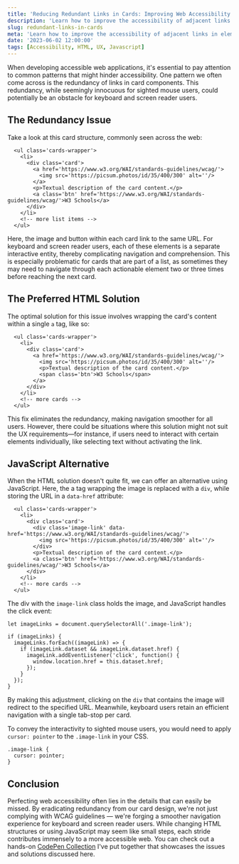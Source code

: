 ```yaml
---
title: 'Reducing Redundant Links in Cards: Improving Web Accessibility'
description: 'Learn how to improve the accessibility of adjacent links in elements such as cards.'
slug: redundant-links-in-cards
meta: 'Learn how to improve the accessibility of adjacent links in elements such as cards.'
date: '2023-06-02 12:00:00'
tags: [Accessibility, HTML, UX, Javascript]
---
```


When developing accessible web applications, it's essential to pay attention to common patterns that might hinder accessibility. One pattern we often come across is the redundancy of links in card components. This redundancy, while seemingly innocuous for sighted mouse users, could potentially be an obstacle for keyboard and screen reader users.

## The Redundancy Issue

Take a look at this card structure, commonly seen across the web:

```
  <ul class='cards-wrapper'>
    <li>
      <div class='card'>
        <a href='https://www.w3.org/WAI/standards-guidelines/wcag/'>
          <img src='https://picsum.photos/id/35/400/300' alt=''/>
        </a>
        <p>Textual description of the card content.</p>
        <a class='btn' href='https://www.w3.org/WAI/standards-guidelines/wcag/'>W3 Schools</a>
      </div>
    </li>
    <!-- more list items -->
  </ul>
```

Here, the image and button within each card link to the same URL. For keyboard and screen reader users, each of these elements is a separate interactive entity, thereby complicating navigation and comprehension. This is especially problematic for cards that are part of a list, as sometimes they may need to navigate through each actionable element two or three times before reaching the next card.

## The Preferred HTML Solution

The optimal solution for this issue involves wrapping the card's content within a single `a` tag, like so:

```
  <ul class='cards-wrapper'>
    <li>
      <div class='card'>
        <a href='https://www.w3.org/WAI/standards-guidelines/wcag/'>
          <img src='https://picsum.photos/id/35/400/300' alt=''/>
          <p>Textual description of the card content.</p>
          <span class='btn'>W3 Schools</span>
        </a>
      </div>
    </li>
    <!-- more cards -->
  </ul>
```

This fix eliminates the redundancy, making navigation smoother for all users. However, there could be situations where this solution might not suit the UX requirements—for instance, if users need to interact with certain elements individually, like selecting text without activating the link.

## JavaScript Alternative

When the HTML solution doesn't quite fit, we can offer an alternative using JavaScript. Here, the a tag wrapping the image is replaced with a `div`, while storing the URL in a `data-href` attribute:

```
  <ul class='cards-wrapper'>
    <li>
      <div class='card'>
        <div class='image-link' data-href='https://www.w3.org/WAI/standards-guidelines/wcag/'>
          <img src='https://picsum.photos/id/35/400/300' alt=''/>
        </div>
        <p>Textual description of the card content.</p>
        <a class='btn' href='https://www.w3.org/WAI/standards-guidelines/wcag/'>W3 Schools</a>
      </div>
    </li>
    <!-- more cards -->
  </ul>
```

The div with the `image-link` class holds the image, and JavaScript handles the click event:

```
let imageLinks = document.querySelectorAll('.image-link');

if (imageLinks) {
  imageLinks.forEach((imageLink) => {
    if (imageLink.dataset && imageLink.dataset.href) {
      imageLink.addEventListener('click', function() {
        window.location.href = this.dataset.href;
      });
    }
  });
}
```

By making this adjustment, clicking on the `div` that contains the image will redirect to the specified URL. Meanwhile, keyboard users retain an efficient navigation with a single tab-stop per card.

To convey the interactivity to sighted mouse users, you would need to apply `cursor: pointer` to the `.image-link` in your CSS.

```
.image-link {
  cursor: pointer;
}
```

## Conclusion

Perfecting web accessibility often lies in the details that can easily be missed. By eradicating redundancy from our card design, we're not just complying with WCAG guidelines — we're forging a smoother navigation experience for keyboard and screen reader users. While changing HTML structures or using JavaScript may seem like small steps, each stride contributes immensely to a more accessible web. You can check out a hands-on [CodePen Collection](https://codepen.io/collection/kNpmZV) I've put together that showcases the issues and solutions discussed here.
